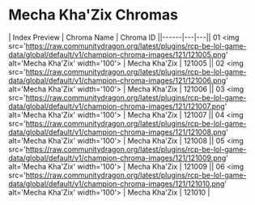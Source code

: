 # Mecha Kha'Zix Chromas

| Index  Preview | Chroma Name | Chroma ID ||------|---|---|| 01  <img src='https://raw.communitydragon.org/latest/plugins/rcp-be-lol-game-data/global/default/v1/champion-chroma-images/121/121005.png' alt='Mecha Kha'Zix' width='100'> | Mecha Kha'Zix | 121005 || 02  <img src='https://raw.communitydragon.org/latest/plugins/rcp-be-lol-game-data/global/default/v1/champion-chroma-images/121/121006.png' alt='Mecha Kha'Zix' width='100'> | Mecha Kha'Zix | 121006 || 03  <img src='https://raw.communitydragon.org/latest/plugins/rcp-be-lol-game-data/global/default/v1/champion-chroma-images/121/121007.png' alt='Mecha Kha'Zix' width='100'> | Mecha Kha'Zix | 121007 || 04  <img src='https://raw.communitydragon.org/latest/plugins/rcp-be-lol-game-data/global/default/v1/champion-chroma-images/121/121008.png' alt='Mecha Kha'Zix' width='100'> | Mecha Kha'Zix | 121008 || 05  <img src='https://raw.communitydragon.org/latest/plugins/rcp-be-lol-game-data/global/default/v1/champion-chroma-images/121/121009.png' alt='Mecha Kha'Zix' width='100'> | Mecha Kha'Zix | 121009 || 06  <img src='https://raw.communitydragon.org/latest/plugins/rcp-be-lol-game-data/global/default/v1/champion-chroma-images/121/121010.png' alt='Mecha Kha'Zix' width='100'> | Mecha Kha'Zix | 121010 |